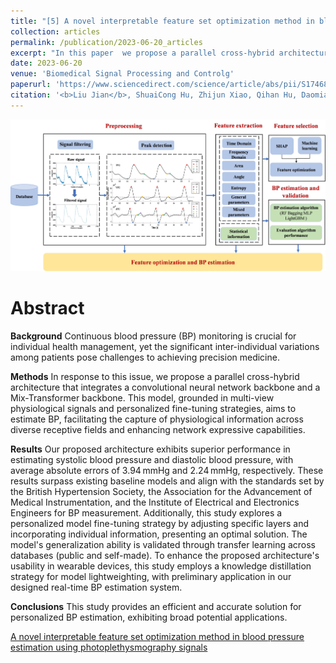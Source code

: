 ```yaml
---
title: "[5] A novel interpretable feature set optimization method in blood pressure estimation using photoplethysmography signals"
collection: articles
permalink: /publication/2023-06-20_articles
excerpt: "In this paper  we propose a parallel cross-hybrid architecture that integrates a convolutional neural network backbone and a Mix-Transformer backbone. This model, grounded in multi-view physiological signals and personalized fine-tuning strategies, aims to estimate BP, facilitating the capture of physiological information across diverse receptive fields and enhancing network expressive capabilitie.<br/><br/><img src='/images/BSPC.jpg'><br/>"
date: 2023-06-20
venue: 'Biomedical Signal Processing and Controlg'
paperurl: 'https://www.sciencedirect.com/science/article/abs/pii/S1746809423006171?via%3Dihub' 
citation: '<b>Liu Jian</b>, ShuaiCong Hu, Zhijun Xiao, Qihan Hu, Daomiao Wang, and CuiWei Yang. "A novel interpretable feature set optimization method in blood pressure estimation using photoplethysmography signals." Biomedical Signal Processing and Control 86 (2023): 105184.'
---
```


![](/images/BSPC.jpg)

Abstract
==========
**Background**
Continuous blood pressure (BP) monitoring is crucial for individual health management, yet the significant inter-individual variations among patients pose challenges to achieving precision medicine.

**Methods**
In response to this issue, we propose a parallel cross-hybrid architecture that integrates a convolutional neural network backbone and a Mix-Transformer backbone. This model, grounded in multi-view physiological signals and personalized fine-tuning strategies, aims to estimate BP, facilitating the capture of physiological information across diverse receptive fields and enhancing network expressive capabilities.

**Results**
Our proposed architecture exhibits superior performance in estimating systolic blood pressure and diastolic blood pressure, with average absolute errors of 3.94 mmHg and 2.24 mmHg, respectively. These results surpass existing baseline models and align with the standards set by the British Hypertension Society, the Association for the Advancement of Medical Instrumentation, and the Institute of Electrical and Electronics Engineers for BP measurement. Additionally, this study explores a personalized model fine-tuning strategy by adjusting specific layers and incorporating individual information, presenting an optimal solution. The model's generalization ability is validated through transfer learning across databases (public and self-made). To enhance the proposed architecture's usability in wearable devices, this study employs a knowledge distillation strategy for model lightweighting, with preliminary application in our designed real-time BP estimation system.

**Conclusions**
This study provides an efficient and accurate solution for personalized BP estimation, exhibiting broad potential applications.

<dl>
	<script type="text/javascript" src="//cdn.plu.mx/widget-details.js"></script>
	<a href="https://plu.mx/plum/a/?doi=10.1016/j.bspc.2023.105184" class="plumx-details" data-site="plum" data-hide-when-empty="true">A novel interpretable feature set optimization method in blood pressure estimation using photoplethysmography signals</a>
</dl>

<dl>
	<script type="text/javascript" src="https://d1bxh8uas1mnw7.cloudfront.net/assets/embed.js"></script><div class="altmetric-embed" data-badge-type="donut" data-altmetric-id="159566645"></div>
</dl>
